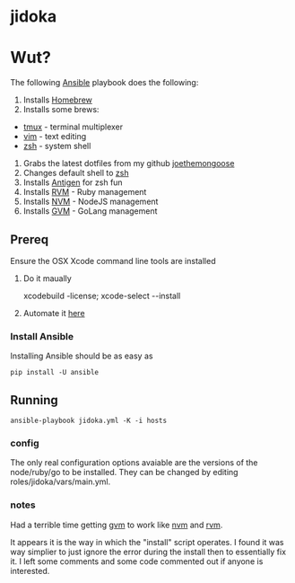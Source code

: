 jidoka
======

# Wut?

The following [Ansible](https://github.com/ansible/ansible) playbook does the following:

1. Installs [Homebrew](http://brew.sh/)
1. Installs some brews:
  * [tmux](http://tmux.sourceforge.net/) - terminal multiplexer
  * [vim](http://www.vim.org/) - text editing
  * [zsh](http://www.zsh.org/) - system shell
1. Grabs the latest dotfiles from my github [joethemongoose](https://github.com/joethemongoose/dotfiles)
1. Changes default shell to [zsh](http://www.zsh.org/)
1. Installs [Antigen](https://github.com/zsh-users/antigen) for zsh fun
1. Installs [RVM](https://rvm.io/rvm) - Ruby management
1. Installs [NVM](https://github.com/creationix/nvm) - NodeJS management
1. Installs [GVM](https://github.com/moovweb/gvm) - GoLang management

## Prereq
Ensure the OSX Xcode command line tools are installed

1. Do it maually

    xcodebuild -license; xcode-select --install

1. Automate it [here](https://gist.github.com/d7an/9756475)

### Install Ansible

Installing Ansible should be as easy as

    pip install -U ansible

## Running

    ansible-playbook jidoka.yml -K -i hosts

### config

The only real configuration options avaiable are the versions of the node/ruby/go to be installed. They can be changed by editing roles/jidoka/vars/main.yml.

### notes

Had a terrible time getting [gvm](https://github.com/moovweb/gvm) to work like [nvm](https://github.com/creationix/nvm) and [rvm](https://rvm.io/rvm).

It appears it is the way in which the "install" script operates. I found it was way simplier to just ignore the error during the install then to essentially fix it. I left some comments and some code commented out if anyone is interested.
